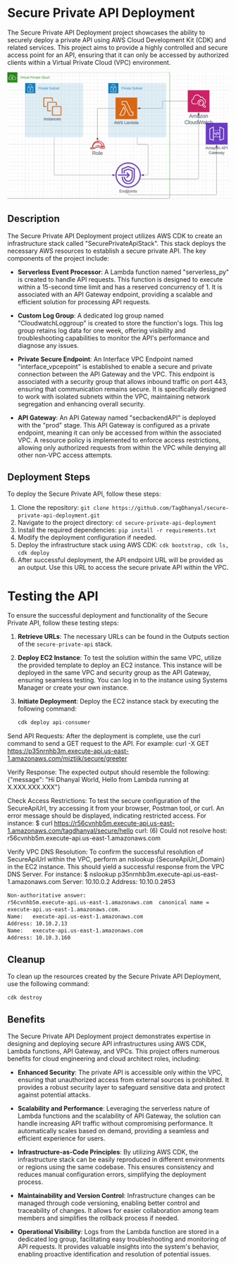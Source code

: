 # Secure Private API Deployment

The Secure Private API Deployment project showcases the ability to securely deploy a private API using AWS Cloud Development Kit (CDK) and related services. This project aims to provide a highly controlled and secure access point for an API, ensuring that it can only be accessed by authorized clients within a Virtual Private Cloud (VPC) environment.

![Secure Private API Architecture](architecture.png)

## Description

The Secure Private API Deployment project utilizes AWS CDK to create an infrastructure stack called "SecurePrivateApiStack". This stack deploys the necessary AWS resources to establish a secure private API. The key components of the project include:

- **Serverless Event Processor**: A Lambda function named "serverless_py" is created to handle API requests. This function is designed to execute within a 15-second time limit and has a reserved concurrency of 1. It is associated with an API Gateway endpoint, providing a scalable and efficient solution for processing API requests.

- **Custom Log Group**: A dedicated log group named "CloudwatchLoggroup" is created to store the function's logs. This log group retains log data for one week, offering visibility and troubleshooting capabilities to monitor the API's performance and diagnose any issues.

- **Private Secure Endpoint**: An Interface VPC Endpoint named "interface_vpcepoint" is established to enable a secure and private connection between the API Gateway and the VPC. This endpoint is associated with a security group that allows inbound traffic on port 443, ensuring that communication remains secure. It is specifically designed to work with isolated subnets within the VPC, maintaining network segregation and enhancing overall security.

- **API Gateway**: An API Gateway named "secbackendAPI" is deployed with the "prod" stage. This API Gateway is configured as a private endpoint, meaning it can only be accessed from within the associated VPC. A resource policy is implemented to enforce access restrictions, allowing only authorized requests from within the VPC while denying all other non-VPC access attempts.

## Deployment Steps

To deploy the Secure Private API, follow these steps:

1. Clone the repository: `git clone https://github.com/TagDhanyal/secure-private-api-deployment.git`
2. Navigate to the project directory: `cd secure-private-api-deployment`
3. Install the required dependencies: `pip install -r requirements.txt`
4. Modify the deployment configuration if needed.
5. Deploy the infrastructure stack using AWS CDK: `cdk bootstrap, cdk ls, cdk deploy`
6. After successful deployment, the API endpoint URL will be provided as an output. Use this URL to access the secure private API within the VPC.

# Testing the API

To ensure the successful deployment and functionality of the Secure Private API, follow these testing steps:

1. **Retrieve URLs**: The necessary URLs can be found in the Outputs section of the `secure-private-api` stack.

2. **Deploy EC2 Instance**: To test the solution within the same VPC, utilize the provided template to deploy an EC2 instance. This instance will be deployed in the same VPC and security group as the API Gateway, ensuring seamless testing. You can log in to the instance using Systems Manager or create your own instance.

3. **Initiate Deployment**: Deploy the EC2 instance stack by executing the following command:

   ```bash
   cdk deploy api-consumer
Send API Requests: After the deployment is complete, use the curl command to send a GET request to the API. For example:
    curl -X GET https://p35nrnhb3m.execute-api.us-east-1.amazonaws.com/miztiik/secure/greeter
    
Verify Response: The expected output should resemble the following:
    {"message": "Hi Dhanyal World, Hello from Lambda running at X.XXX.XXX.XXX"}
    
Check Access Restrictions: To test the secure configuration of the SecureApiUrl, try accessing it from your browser, Postman tool, or curl. An error message should be displayed, indicating restricted access. For instance:
    $ curl https://r56cvnhb5m.execute-api.us-east-1.amazonaws.com/tagdhanyal/secure/hello
    curl: (6) Could not resolve host: r56cvnhb5m.execute-api.us-east-1.amazonaws.com
    
Verify VPC DNS Resolution: To confirm the successful resolution of SecureApiUrl within the VPC, perform an nslookup {SecureApiUrl_Domain} in the EC2 instance. This should yield a successful response from the VPC DNS Server. For instance:
    $ nslookup p35nrnhb3m.execute-api.us-east-1.amazonaws.com
    Server:         10.10.0.2
    Address:        10.10.0.2#53

    Non-authoritative answer:
    r56cvnhb5m.execute-api.us-east-1.amazonaws.com  canonical name = execute-api.us-east-1.amazonaws.com.
    Name:   execute-api.us-east-1.amazonaws.com
    Address: 10.10.2.13
    Name:   execute-api.us-east-1.amazonaws.com
    Address: 10.10.3.160

## Cleanup

To clean up the resources created by the Secure Private API Deployment, use the following command:

    cdk destroy


## Benefits

The Secure Private API Deployment project demonstrates expertise in designing and deploying secure API infrastructures using AWS CDK, Lambda functions, API Gateway, and VPCs. This project offers numerous benefits for cloud engineering and cloud architect roles, including:

- **Enhanced Security**: The private API is accessible only within the VPC, ensuring that unauthorized access from external sources is prohibited. It provides a robust security layer to safeguard sensitive data and protect against potential attacks.

- **Scalability and Performance**: Leveraging the serverless nature of Lambda functions and the scalability of API Gateway, the solution can handle increasing API traffic without compromising performance. It automatically scales based on demand, providing a seamless and efficient experience for users.

- **Infrastructure-as-Code Principles**: By utilizing AWS CDK, the infrastructure stack can be easily reproduced in different environments or regions using the same codebase. This ensures consistency and reduces manual configuration errors, simplifying the deployment process.

- **Maintainability and Version Control**: Infrastructure changes can be managed through code versioning, enabling better control and traceability of changes. It allows for easier collaboration among team members and simplifies the rollback process if needed.

- **Operational Visibility**: Logs from the Lambda function are stored in a dedicated log group, facilitating easy troubleshooting and monitoring of API requests. It provides valuable insights into the system's behavior, enabling proactive identification and resolution of potential issues.
